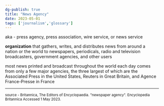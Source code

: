 ```yaml
---  
dg-publish: true  
title: "News Agency"  
date: 2023-05-01  
tags: ['journalism','glossary']  
---  
```

aka - press agency, press association, wire service, or news service  
  
**organization** that gathers, writes, and distributes news from around a nation or the world to newspapers, periodicals, radio and television broadcasters, government agencies, and other users  
  
most news printed and broadcast throughout the world each day comes from only a few major agencies, the three largest of which are the Associated Press in the United States, Reuters in Great Britain, and Agence France-Presse in France  
  
---  
<sub>  
source -   
<a ="https://www.britannica.com/topic/newspaper-agency"> Britannica, The Editors of Encyclopaedia. "newspaper agency". Encyclopedia Britannica Accessed 1 May 2023. </a>  
</sub>  
